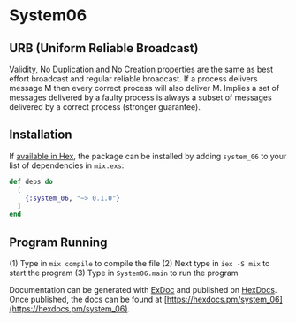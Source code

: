 # System06

## URB (Uniform Reliable Broadcast)
Validity, No Duplication and No Creation properties are the same as best effort broadcast and regular reliable broadcast.  If a process delivers message M then every correct process will also deliver M.  Implies a set of messages delivered by a faulty process is always a subset of messages delivered by a correct process (stronger guarantee).

## Installation

If [available in Hex](https://hex.pm/docs/publish), the package can be installed
by adding `system_06` to your list of dependencies in `mix.exs`:

```elixir
def deps do
  [
    {:system_06, "~> 0.1.0"}
  ]
end
```

## Program Running

(1) Type in `mix compile` to compile the file
(2) Next type in `iex -S mix` to start the program
(3) Type in `System06.main` to run the program


Documentation can be generated with [ExDoc](https://github.com/elixir-lang/ex_doc)
and published on [HexDocs](https://hexdocs.pm). Once published, the docs can
be found at [https://hexdocs.pm/system_06](https://hexdocs.pm/system_06).
